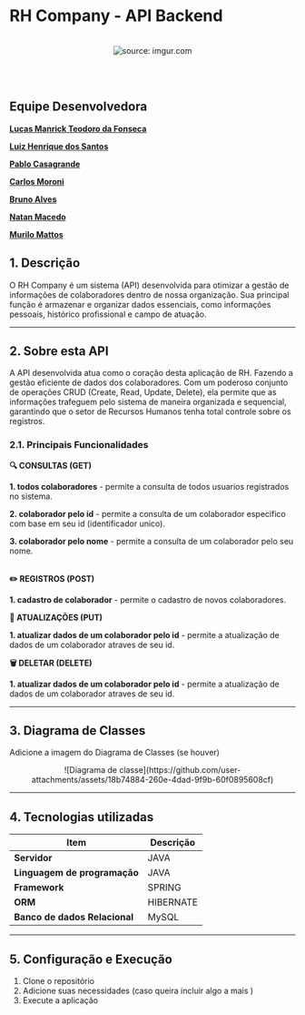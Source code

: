 # RH Company - API Backend

<br />

<div align="center">
   <img src="https://i.imgur.com/D0AwwmT.png" title="source: imgur.com" /> 
</div>

<br /><br />

## Equipe Desenvolvedora

[**Lucas Manrick Teodoro da Fonseca**](https://github.com/lucasmanrick)

[**Luiz Henrique dos Santos**](https://github.com/luizsantos7)

[**Pablo Casagrande**](https://github.com/Pablo-Casagrande)

[**Carlos Moroni**](https://github.com/carlosmoronisud)

[**Bruno Alves**](https://github.com/BrunoAlves-tech)

[**Natan Macedo**](https://github.com/natanmac)

[**Murilo Mattos**](https://github.com/Matttosz)



## 1. Descrição

O RH Company é um sistema (API) desenvolvida para otimizar a gestão de informações de colaboradores dentro de nossa organização. Sua principal função é armazenar e organizar dados essenciais, como informações pessoais, histórico profissional e campo de atuação. 


------

## 2. Sobre esta API
 
A API desenvolvida atua como o coração desta aplicação de RH. Fazendo a gestão eficiente de dados dos colaboradores. Com um poderoso conjunto de operações CRUD (Create, Read, Update, Delete), ela permite que as informações trafeguem pelo sistema de maneira organizada e sequencial, garantindo que o setor de Recursos Humanos tenha total controle sobre os registros.

### 2.1. Principais Funcionalidades

**🔍 CONSULTAS (GET)**

**1. todos colaboradores** - permite a consulta de todos usuarios registrados no sistema.

**2. colaborador pelo id** - permite a consulta de um colaborador especifico com base em seu id (identificador unico).

**3. colaborador pelo nome** - permite a consulta de um colaborador pelo seu nome. <br> <br>


**✏️ REGISTROS (POST)**

**1. cadastro de colaborador** - permite o cadastro de novos colaboradores.

**🔄 ATUALIZAÇÕES (PUT)**

**1. atualizar dados de um colaborador pelo id** - permite a atualização de dados de um colaborador atraves de seu id.

**🗑️ DELETAR (DELETE)**

**1. atualizar dados de um colaborador pelo id** - permite a atualização de dados de um colaborador atraves de seu id.


------

## 3. Diagrama de Classes

Adicione a imagem do Diagrama de Classes (se houver)

<div align="center">
![Diagrama de classe](https://github.com/user-attachments/assets/18b74884-260e-4dad-9f9b-60f0895608cf)

</div>

------

## 4. Tecnologias utilizadas

| Item                          | Descrição  |
| ----------------------------- | ---------- |
| **Servidor**                  |    JAVA    |
| **Linguagem de programação**  |    JAVA    |
| **Framework**                 |   SPRING   |
| **ORM**                       |  HIBERNATE |
| **Banco de dados Relacional** |   MySQL    |

------

## 5. Configuração e Execução

1. Clone o repositório
2. Adicione suas necessidades (caso queira incluir algo a mais )
3. Execute a aplicação   
